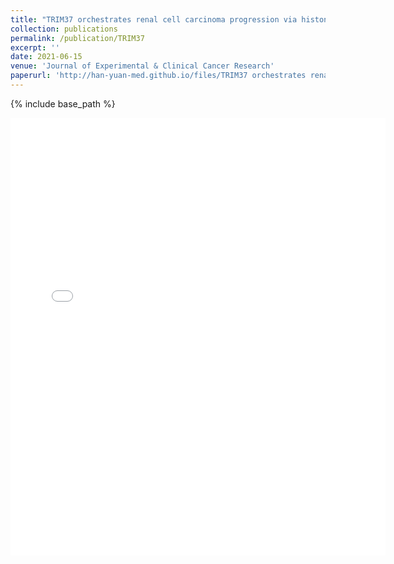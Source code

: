 ```yaml
---
title: "TRIM37 orchestrates renal cell carcinoma progression via histone H2A ubiquitination-dependent manner"
collection: publications
permalink: /publication/TRIM37
excerpt: ''
date: 2021-06-15
venue: 'Journal of Experimental & Clinical Cancer Research'
paperurl: 'http://han-yuan-med.github.io/files/TRIM37 orchestrates renal cell carcinoma progression via histone h2a ubiquitination-dependent manner.pdf'
---
```

{% include base_path %}

<embed src="{{ site.baseurl }}/files/TRIM37 orchestrates renal cell carcinoma progression via histone h2a ubiquitination-dependent manner.pdf" width="600" height="700" type='application/pdf'> 